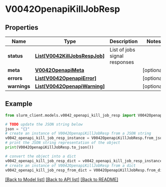 # V0042OpenapiKillJobResp


## Properties

Name | Type | Description | Notes
------------ | ------------- | ------------- | -------------
**status** | [**List[V0042KillJobsRespJob]**](V0042KillJobsRespJob.md) | List of jobs signal responses | 
**meta** | [**V0042OpenapiMeta**](V0042OpenapiMeta.md) |  | [optional] 
**errors** | [**List[V0042OpenapiError]**](V0042OpenapiError.md) |  | [optional] 
**warnings** | [**List[V0042OpenapiWarning]**](V0042OpenapiWarning.md) |  | [optional] 

## Example

```python
from slurm_client.models.v0042_openapi_kill_job_resp import V0042OpenapiKillJobResp

# TODO update the JSON string below
json = "{}"
# create an instance of V0042OpenapiKillJobResp from a JSON string
v0042_openapi_kill_job_resp_instance = V0042OpenapiKillJobResp.from_json(json)
# print the JSON string representation of the object
print(V0042OpenapiKillJobResp.to_json())

# convert the object into a dict
v0042_openapi_kill_job_resp_dict = v0042_openapi_kill_job_resp_instance.to_dict()
# create an instance of V0042OpenapiKillJobResp from a dict
v0042_openapi_kill_job_resp_from_dict = V0042OpenapiKillJobResp.from_dict(v0042_openapi_kill_job_resp_dict)
```
[[Back to Model list]](../README.md#documentation-for-models) [[Back to API list]](../README.md#documentation-for-api-endpoints) [[Back to README]](../README.md)


